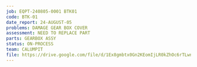 ```yaml
---
job: EQPT-240805-0001 BTK01
code: BTK-01
date_report: 24-AUGUST-05
problems: DAMAGE GEAR BOX COVER
assessment: NEED TO REPLACE PART
parts: GEARBOX ASSY
status: ON-PROCESS
team: CALUMPIT
file: https://drive.google.com/file/d/1Ex8gmbtx0Gn2KEomIjLR0kZhOc6rTLwn/view?usp=sharing
---
```

